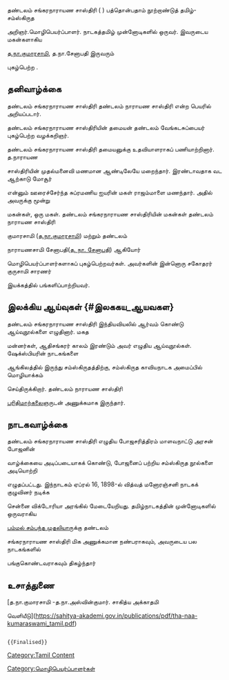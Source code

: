 தண்டலம் சங்கரநாராயண சாஸ்திரி ( ) பத்தொன்பதாம் நூற்றாண்டுத் தமிழ்- சம்ஸ்கிருத
அறிஞர்.மொழிபெயர்ப்பாளர். நாடகத்தமிழ் முன்னோடிகளில் ஒருவர். இவருடைய மகன்களாகிய
[த.நா.குமாரசாமி](த.நா.குமாரசாமி "wikilink"), த.நா.சேனாபதி இருவரும்
புகழ்பெற்ற .

## தனிவாழ்க்கை

தண்டலம் சங்கரநாராயண சாஸ்திரி தண்டலம் நாராயண சாஸ்திரி என்ற பெயரில் அறியப்படார்.
தண்டலம் சங்கரநாராயண சாஸ்திரியின் தமையன் தண்டலம் வேங்கடசுப்பையர் புகழ்பெற்ற வழக்கறிஞர்.
தண்டலம் சங்கரநாராயண சாஸ்திரி தமையனுக்கு உதவியாளராகப் பணியாற்றினார். த.நாராயண
சாஸ்திரியின் முதல்மனைவி மணமான ஆண்டிலேயே மறைந்தார். இரண்டாவதாக வட ஆற்காடு மோசூர்
என்னும் ஊரைச்சேர்ந்த சுப்ரமணிய ஐயரின் மகள் ராஜம்மாளை மணந்தார். அதில் அவருக்கு மூன்று
மகன்கள், ஒரு மகள். தண்டலம் சங்கரநாராயண சாஸ்திரியின் மகன்கள் தண்டலம் நாராயண சாஸ்திரி
குமாரசாமி ([த.நா.குமாரசாமி](த.நா.குமாரசாமி "wikilink")) மற்றும் தண்டலம்
நாராயணசாமி சேனாபதி([த. நா. சேனாபதி](த._நா._சேனாபதி "wikilink")) ஆகியோர்
மொழிபெயர்ப்பாளர்களாகப் புகழ்பெற்றவர்கள். அவர்களின் இன்னொரு சகோதரர் குருசாமி சாரணர்
இயக்கத்தில் பங்களிப்பாற்றியவர்.

## இலக்கிய ஆய்வுகள் {#இலககய_ஆயவகள}

தண்டலம் சங்கரநாராயண சாஸ்திரி இந்தியவியலில் ஆர்வம் கொண்டு ஆய்வுநூல்களை எழுதினார். மகத
மன்னர்கள், ஆதிசங்கரர் காலம் இரண்டும் அவர் எழுதிய ஆய்வுநூல்கள். ஷேக்ஸ்பியரின் நாடகங்களை
ஆங்கிலத்தில் இருந்து சம்ஸ்கிருதத்திற்கு, சம்ஸ்கிருத காவியநாடக அமைப்பில் மொழியாக்கம்
செய்திருக்கிறார். தண்டலம் நாராயண சாஸ்திரி
[பரிதிமாற்கலைஞர](பரிதிமாற்கலைஞர் "wikilink")ுடன் அணுக்கமாக இருந்தார்.

## நாடகவாழ்க்கை

தண்டலம் சங்கரநாராயண சாஸ்திரி எழுதிய போஜசரித்திரம் மாளவநாட்டு அரசன் போஜனின்
வாழ்க்கையை அடிப்படையாகக் கொண்டு, போஜனைப் பற்றிய சம்ஸ்கிருத நூல்களை அடியொற்றி
எழுதப்பட்டது. இந்நாடகம் ஏப்ரல் 16, 1898-ல் வித்வத் மனோரஞ்சனி நாடகக் குழுவினர் நடிக்க
சென்னை விக்டோரியா அரங்கில் மேடையேறியது. தமிழ்நாடகத்தின் முன்னோடிகளில் ஒருவராகிய
[பம்மல் சம்பந்த முதலியார](பம்மல்_சம்பந்த_முதலியார் "wikilink")ுக்கு தண்டலம்
சங்கரநாராயண சாஸ்திரி மிக அணுக்கமான நண்பராகவும், அவருடைய பல நாடகங்களில்
பங்குகொண்டவராகவும் திகழ்ந்தார்

## உசாத்துணை

[த.நா.குமாரசாமி -த.நா.அஸ்வின்குமார். சாகித்ய அக்காதமி
வெளியீடு](https://sahitya-akademi.gov.in/publications/pdf/tha-naa-kumaraswami_tamil.pdf)

```{=mediawiki}
{{Finalised}}
```
[Category:Tamil Content](Category:Tamil_Content "wikilink")
[Category:மொழிபெயர்ப்பாளர்கள்](Category:மொழிபெயர்ப்பாளர்கள் "wikilink")
